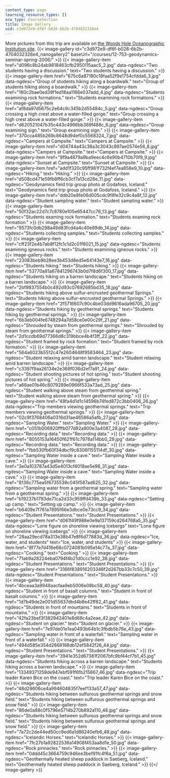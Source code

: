```yaml
---
content_type: page
learning_resource_types: []
ocw_type: CourseSection
title: Image Gallery
uid: c3d972e9-df6f-b026-6b2b-4704032328e4
---
```


More pictures from this trip are available on [the Woods Hole Oceanographic Institution site](https://www.whoi.edu/).
{{< image-gallery id="c3d972e9-df6f-b026-6b2b-4704032328e4_nanogallery2" baseUrl="/courses/12-753-geodynamics-seminar-spring-2006/" >}}
{{< image-gallery-item href="d096c8b24ab9818463cfb2950115aac5_2.jpg" data-ngdesc="Two students having a discussion." text="Two students having a discussion." >}}
{{< image-gallery-item href="675c6a87180c18faa52f9e1754cfdda6_3.jpg" data-ngdesc="Group of students hiking along a boardwalk." text="Group of students hiking along a boardwalk." >}}
{{< image-gallery-item href="160c2bae0ed39f1ed18aa1166e037add_4.jpg" data-ngdesc="Students examining rock formations." text="Students examining rock formations." >}}
{{< image-gallery-item href="af8da97d5675c2e64c9c345b2d55484c_5.jpg" data-ngdesc="Group crossing a high crest above a water-filled gorge." text="Group crossing a high crest above a water-filled gorge." >}}
{{< image-gallery-item href="d620521047b35c443c4966bb389f488c_6.jpg" data-ngdesc="Group examining sign." text="Group examining sign." >}}
{{< image-gallery-item href="370cca485b269c8648d94ef0c5568324_7.jpg" data-ngdesc="Campers at Campsite." text="Campers at Campsite." >}}
{{< image-gallery-item href="d04744a43c38a3c3043c897ae0574e56_8.jpg" data-ngdesc="Campers at Campsite." text="Campers at Campsite." >}}
{{< image-gallery-item href="9f9a4879a9ba9eec4c6e90b4710b70f9_9.jpg" data-ngdesc="Sunset at Campsite." text="Sunset at Campsite." >}}
{{< image-gallery-item href="add1f320c95ff981f732f4ef7ea858e9_10.jpg" data-ngdesc="Hiking." text="Hiking." >}}
{{< image-gallery-item href="d508cd471e59fb8ff6cb3cf7a13cd28e_11.jpg" data-ngdesc="Geodynamics field trip group photo at Godafoss, Iceland." text="Geodynamics field trip group photo at Godafoss, Iceland." >}}
{{< image-gallery-item href="ddb20e8fe06d005cdc9f4fe32c9c4a8f_12.jpg" data-ngdesc="Student sampling water." text="Student sampling water." >}}
{{< image-gallery-item href="50f32ac22d7c7c8780e105e65447cc76_13.jpg" data-ngdesc="Students examing rock formation." text="Students examing rock formation." >}}
{{< image-gallery-item href="9573fc0db298a49d83fcd4a4c40e89db_14.jpg" data-ngdesc="Students collecting samples." text="Students collecting samples." >}}
{{< image-gallery-item href="cff23f2e4b7ab8f12fc1c1d2c01f8021_15.jpg" data-ngdesc="Students examining igneous rocks." text="Students examining igneous rocks." >}}
{{< image-gallery-item href="23083beb9b28ee3b453d8ed5e64143e7_16.jpg" data-ngdesc="Students hiking." text="Students hiking." >}}
{{< image-gallery-item href="53770a81a67841296743b0d7f8d6f300_17.jpg" data-ngdesc="Students hiking on a barren landscape." text="Students hiking on a barren landscape." >}}
{{< image-gallery-item href="2bf9837554b0c492d93c07692685bd35_18.jpg" data-ngdesc="Students hiking above sulfur-encrusted geothermal Springs." text="Students hiking above sulfur-encrusted geothermal Springs." >}}
{{< image-gallery-item href="2f5716607c90c4be03dd9616ada96705_20.jpg" data-ngdesc="Students hiking by geothermal springs." text="Students hiking by geothermal springs." >}}
{{< image-gallery-item href="6b3eb004fe6748294a7d58ce0e00c29f_21.jpg" data-ngdesc="Shrouded by steam from geothermal springs." text="Shrouded by steam from geothermal springs." >}}
{{< image-gallery-item href="2d1ccdb69d77366d8c319bbce4b4f3ff_22.jpg" data-ngdesc="Student framed by rock formation." text="Student framed by rock formation." >}}
{{< image-gallery-item href="564a6023b5512c47e2604648f9583464_23.jpg" data-ngdesc="Student relaxing amid barren landscape." text="Student relaxing amid barren landscape." >}}
{{< image-gallery-item href="c3397f9aa26134e2e368f036d2ef7a91_24.jpg" data-ngdesc="Student shooting pictures of hot spring." text="Student shooting pictures of hot spring." >}}
{{< image-gallery-item href="a68ae01b46c8079289e0966f533a73ad_25.jpg" data-ngdesc="Student walking above steam from geothermal spring." text="Student walking above steam from geothermal spring." >}}
{{< image-gallery-item href="48fa4d1d1c14596b74fed872c3bb0406_26.jpg" data-ngdesc="Trip members viewing geothermal springs." text="Trip members viewing geothermal springs." >}}
{{< image-gallery-item href="02c9f3768406a0316d31ae46586a5afb_27.jpg" data-ngdesc="Sampling Water." text="Sampling Water." >}}
{{< image-gallery-item href="c051b006920fffb077d92a900e3a4087_28.jpg" data-ngdesc="Recording data." text="Recording data." >}}
{{< image-gallery-item href="8055153a16450f621f61c7978a114bb0_29.jpg" data-ngdesc="Recording data." text="Recording data." >}}
{{< image-gallery-item href="fbb530fb60f34dbcf9c8306f155114df_30.jpg" data-ngdesc="Sampling Water inside a cave." text="Sampling Water inside a cave." >}}
{{< image-gallery-item href="3e0a103787a43d5e4013cf4019ae5e98_31.jpg" data-ngdesc="Sampling Water inside a cave." text="Sampling Water inside a cave." >}}
{{< image-gallery-item href="8136c775ea5f6735539c045f587ad625_32.jpg" data-ngdesc="Sampling water from a geothermal spring." text="Sampling water from a geothermal spring." >}}
{{< image-gallery-item href="b19237b1793de71ca2d33c959ffd439b_33.jpg" data-ngdesc="Setting up camp." text="Setting up camp." >}}
{{< image-gallery-item href="b6409e7f761a7895f66e3dbce0e73cc9_34.jpg" data-ngdesc="Student Presentations." text="Student Presentations." >}}
{{< image-gallery-item href="d061f49f988e0e9a137159cd264768a5_35.jpg" data-ngdesc="Lone figure on shoreline viewing icebergs" text="Lone figure on shoreline viewing icebergs" >}}
{{< image-gallery-item href="28aa29ecd78a313e38b47e8f6d77883d_36.jpg" data-ngdesc="Ice, water, and students" text="Ice, water, and students" >}}
{{< image-gallery-item href="8f77e7d416e68c0724081b095e14c77a_37.jpg" data-ngdesc="Cooking." text="Cooking." >}}
{{< image-gallery-item href="71ab9a28224eba0794f4b21d0ccc1e92_38.jpg" data-ngdesc="Student Presentations." text="Student Presentations." >}}
{{< image-gallery-item href="3166f838916203346f2d267bb33c7c50_39.jpg" data-ngdesc="Student Presentations." text="Student Presentations." >}}
{{< image-gallery-item href="4bceaa3a9948aacfaa9eb5006e08bc58_40.jpg" data-ngdesc="Student in front of basalt columns." text="Student in front of basalt columns." >}}
{{< image-gallery-item href="1d7b49de2e001d55637dbd4b8e42ff82_41.jpg" data-ngdesc="Students in front of mountains." text="Students in front of mountains." >}}
{{< image-gallery-item href="42fa23bef3f382942401e8d68c4a2eae_42.jpg" data-ngdesc="Student on glacier." text="Student on glacier." >}}
{{< image-gallery-item href="7e97de01e1ea0493b64b1c3fbdb5b76e_43.jpg" data-ngdesc="Sampling water in front of a waterfall." text="Sampling water in front of a waterfall." >}}
{{< image-gallery-item href="494d585e354d2668188db12ef5842f26_44.jpg" data-ngdesc="Student Presentations." text="Student Presentations." >}}
{{< image-gallery-item href="3941e352d67381f2067bfc9bf44cf7b1_45.jpg" data-ngdesc="Students hiking across a barren landscape." text="Students hiking across a barren landscape." >}}
{{< image-gallery-item href="13349371259de947ebf591f6fb215867_46.jpg" data-ngdesc="Trip leader Karen Bice on the coast." text="Trip leader Karen Bice on the coast." >}}
{{< image-gallery-item href="48d28606ce4a994604835f7eef133a57_47.jpg" data-ngdesc="Students hiking between sulfurous geothermal springs and snow field." text="Students hiking between sulfurous geothermal springs and snow field." >}}
{{< image-gallery-item href="86de0a88c0f5796e5714b270b892a110_48.jpg" data-ngdesc="Students hiking between sulfurous geothermal springs and snow field." text="Students hiking between sulfurous geothermal springs and snow field." >}}
{{< image-gallery-item href="7a72c2de44ed50cc9ed6a1d86240efb6_49.jpg" data-ngdesc="Icelandic Horses." text="Icelandic Horses." >}}
{{< image-gallery-item href="7fc27b1a92822536a14908f453aa8d1e_50.jpg" data-ngdesc="Rock pinnacles." text="Rock pinnacles." >}}
{{< image-gallery-item href="0ddd45c3664759c946ee3bef91fc4f6a_51.jpg" data-ngdesc="Geothermally heated sheep paddock in Saeberg, Iceland." text="Geothermally heated sheep paddock in Saeberg, Iceland." >}}
{{</ image-gallery >}}